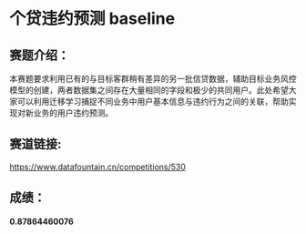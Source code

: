 # 个贷违约预测 baseline

## 赛题介绍：

本赛题要求利用已有的与目标客群稍有差异的另一批信贷数据，辅助目标业务风控模型的创建，两者数据集之间存在大量相同的字段和极少的共同用户。此处希望大家可以利用迁移学习捕捉不同业务中用户基本信息与违约行为之间的关联，帮助实现对新业务的用户违约预测。

## 赛道链接: 

https://www.datafountain.cn/competitions/530

## 成绩：

#### 0.87864460076

